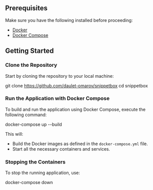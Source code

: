 ## Prerequisites

Make sure you have the following installed before proceeding:

- [Docker](https://www.docker.com/products/docker-desktop)
- [Docker Compose](https://docs.docker.com/compose/)

## Getting Started

### Clone the Repository

Start by cloning the repository to your local machine:

git clone https://github.com/daulet-omarov/snippetbox
cd snippetbox

### Run the Application with Docker Compose

To build and run the application using Docker Compose, execute the following command:

docker-compose up --build

This will:

- Build the Docker images as defined in the `docker-compose.yml` file.
- Start all the necessary containers and services.

### Stopping the Containers

To stop the running application, use:

docker-compose down
